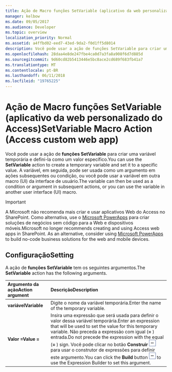 ```yaml
---
title: Ação de Macro funções SetVariable (aplicativo da web personalizado do Access)
manager: kelbow
ms.date: 09/05/2017
ms.audience: Developer
ms.topic: overview
localization_priority: Normal
ms.assetid: a4ffbd02-eed7-43ed-9da2-f0d1ff5d8014
description: Você pode usar a ação de funções SetVariable para criar uma variável temporária e defini-la como um valor específico. A variável, em seguida, pode ser usada como um argumento em ações subsequentes ou condição, ou você pode usar a variável em outra macro (UI) da interface de usuário.
ms.openlocfilehash: 28daa4e8de247fbe4ca0d7a3fa8a908f6d7d885d
ms.sourcegitcommit: 9d60cd82b5413446e5bc8ace2cd689f683fb41a7
ms.translationtype: MT
ms.contentlocale: pt-BR
ms.lasthandoff: 06/11/2018
ms.locfileid: "19765225"
---
```

# <a name="setvariable-macro-action-access-custom-web-app"></a><span data-ttu-id="cc8ee-104">Ação de Macro funções SetVariable (aplicativo da web personalizado do Access)</span><span class="sxs-lookup"><span data-stu-id="cc8ee-104">SetVariable Macro Action (Access custom web app)</span></span>

<span data-ttu-id="cc8ee-105">Você pode usar a ação de **funções SetVariable** para criar uma variável temporária e defini-la como um valor específico.</span><span class="sxs-lookup"><span data-stu-id="cc8ee-105">You can use the **SetVariable** action to create a temporary variable and set it to a specific value.</span></span> <span data-ttu-id="cc8ee-106">A variável, em seguida, pode ser usada como um argumento em ações subsequentes ou condição, ou você pode usar a variável em outra macro (UI) da interface de usuário.</span><span class="sxs-lookup"><span data-stu-id="cc8ee-106">The variable can then be used as a condition or argument in subsequent actions, or you can use the variable in another user interface (UI) macro.</span></span> 
  
> [!IMPORTANT]
> <span data-ttu-id="cc8ee-p103">A Microsoft não recomenda mais criar e usar aplicativos Web do Access no SharePoint. Como alternativa, use o [Microsoft PowerApps](https://powerapps.microsoft.com/en-us/) para criar soluções de negócios sem código para a Web e dispositivos móveis.</span><span class="sxs-lookup"><span data-stu-id="cc8ee-p103">Microsoft no longer recommends creating and using Access web apps in SharePoint. As an alternative, consider using [Microsoft PowerApps](https://powerapps.microsoft.com/en-us/) to build no-code business solutions for the web and mobile devices.</span></span> 
  
## <a name="setting"></a><span data-ttu-id="cc8ee-109">Configuração</span><span class="sxs-lookup"><span data-stu-id="cc8ee-109">Setting</span></span>

<span data-ttu-id="cc8ee-110">A ação de **funções SetVariable** tem os seguintes argumentos.</span><span class="sxs-lookup"><span data-stu-id="cc8ee-110">The **SetVariable** action has the following arguments.</span></span> 
  
|<span data-ttu-id="cc8ee-111">**Argumento da ação**</span><span class="sxs-lookup"><span data-stu-id="cc8ee-111">**Action argument**</span></span>|<span data-ttu-id="cc8ee-112">**Descrição**</span><span class="sxs-lookup"><span data-stu-id="cc8ee-112">**Description**</span></span>|
|:-----|:-----|
|<span data-ttu-id="cc8ee-113">**variável**</span><span class="sxs-lookup"><span data-stu-id="cc8ee-113">**Variable**</span></span> <br/> |<span data-ttu-id="cc8ee-114">Digite o nome da variável temporária.</span><span class="sxs-lookup"><span data-stu-id="cc8ee-114">Enter the name of the temporary variable.</span></span>  <br/> |
|<span data-ttu-id="cc8ee-115">**Valor =**</span><span class="sxs-lookup"><span data-stu-id="cc8ee-115">**Value =**</span></span> <br/> |<span data-ttu-id="cc8ee-116">Insira uma expressão que será usada para definir o valor dessa variável temporária.</span><span class="sxs-lookup"><span data-stu-id="cc8ee-116">Enter an expression that will be used to set the value for this temporary variable.</span></span> <span data-ttu-id="cc8ee-117">Não preceda a expressão com igual (**=** ) entrada.</span><span class="sxs-lookup"><span data-stu-id="cc8ee-117">Do not precede the expression with the equal (**=** ) sign.</span></span> <span data-ttu-id="cc8ee-118">Você pode clicar no botão **Construir** ![fórmula](media/buildbut_ZA06047218.gif "fórmula") para usar o construtor de expressões para definir este argumento.</span><span class="sxs-lookup"><span data-stu-id="cc8ee-118">You can click the **Build** button ![Formula](media/buildbut_ZA06047218.gif "Formula") to use the Expression Builder to set this argument.</span></span>  <br/> |
   

